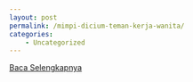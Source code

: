 ```yaml
---
layout: post
permalink: /mimpi-dicium-teman-kerja-wanita/
categories:
    - Uncategorized
---
```


[Baca Selengkapnya](/05)